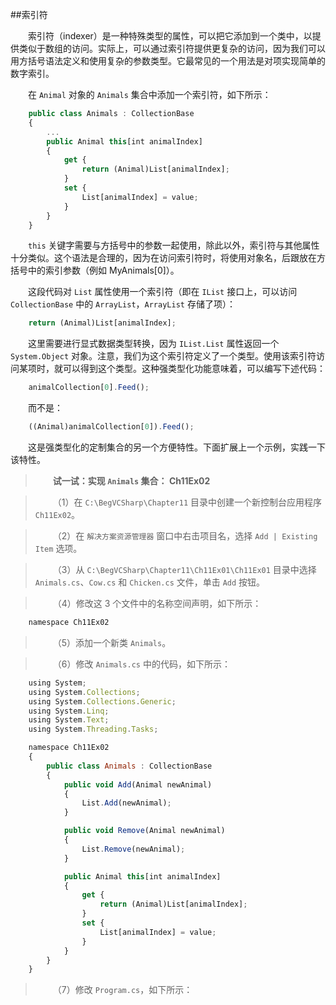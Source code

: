 ##索引符


&emsp;&emsp;索引符（indexer）是一种特殊类型的属性，可以把它添加到一个类中，以提供类似于数组的访问。实际上，可以通过索引符提供更复杂的访问，因为我们可以用方括号语法定义和使用复杂的参数类型。它最常见的一个用法是对项实现简单的数字索引。

&emsp;&emsp;在 `Animal` 对象的 `Animals` 集合中添加一个索引符，如下所示：

```javascript
	public class Animals : CollectionBase
	{
		...
		public Animal this[int animalIndex]
		{
			get {
				return (Animal)List[animalIndex];
			}
			set {
				List[animalIndex] = value;
			}
		}
	}
```



&emsp;&emsp;`this` 关键字需要与方括号中的参数一起使用，除此以外，索引符与其他属性十分类似。这个语法是合理的，因为在访问索引符时，将使用对象名，后跟放在方括号中的索引参数（例如 MyAnimals[0]）。

&emsp;&emsp;这段代码对 `List` 属性使用一个索引符（即在 `IList` 接口上，可以访问 `CollectionBase` 中的 `ArrayList`，`ArrayList` 存储了项）：

```javascript
	return (Animal)List[animalIndex];
```


&emsp;&emsp;这里需要进行显式数据类型转换，因为 `IList.List` 属性返回一个 `System.Object` 对象。注意，我们为这个索引符定义了一个类型。使用该索引符访问某项时，就可以得到这个类型。这种强类型化功能意味着，可以编写下述代码：

```javascript
	animalCollection[0].Feed();
```

&emsp;&emsp;而不是：

```javascript
	((Animal)animalCollection[0]).Feed();
```

&emsp;&emsp;这是强类型化的定制集合的另一个方便特性。下面扩展上一个示例，实践一下该特性。

>&emsp;&emsp;**试一试：实现 `Animals` 集合： Ch11Ex02**

>&emsp;&emsp;（1）在 `C:\BegVCSharp\Chapter11` 目录中创建一个新控制台应用程序 `Ch11Ex02`。

>&emsp;&emsp;（2）在 `解决方案资源管理器` 窗口中右击项目名，选择 `Add | Existing Item` 选项。

>&emsp;&emsp;（3）从 `C:\BegVCSharp\Chapter11\Ch11Ex01\Ch11Ex01` 目录中选择 `Animals.cs`、`Cow.cs` 和 `Chicken.cs` 文件，单击 `Add` 按钮。

>&emsp;&emsp;（4）修改这 3 个文件中的名称空间声明，如下所示：

```javascript
	namespace Ch11Ex02
```

>&emsp;&emsp;（5）添加一个新类 `Animals`。

>&emsp;&emsp;（6）修改 `Animals.cs` 中的代码，如下所示：

```javascript
	using System;
	using System.Collections;
	using System.Collections.Generic;
	using System.Linq;
	using System.Text;
	using System.Threading.Tasks;

	namespace Ch11Ex02
	{
		public class Animals : CollectionBase
		{
			public void Add(Animal newAnimal)
			{
				List.Add(newAnimal);
			}

			public void Remove(Animal newAnimal)
			{
				List.Remove(newAnimal);
			}

			public Animal this[int animalIndex]
			{
				get {
					return (Animal)List[animalIndex];
				}
				set {
					List[animalIndex] = value;
				}
			}
		}
	}
```



>&emsp;&emsp;（7）修改 `Program.cs`，如下所示：